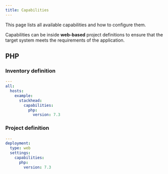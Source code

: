```yaml
---
title: Capabilities
---
```


This page lists all available capabilities and how to configure them.

Capabilities can be inside **web-based** project definitions to ensure that the target system meets the requirements of the application.

## PHP

### Inventory definition

```yaml
---
all:
  hosts:
    example:
      stackhead:
        capabilities:
          php:
            version: 7.3
```

### Project definition

```yaml
---
deployment:
  type: web
  settings:
    capabilities:
      php:
        version: 7.3
```